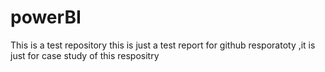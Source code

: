 # powerBI
This is a test repository 
this is just a test report for github resporatoty ,it is just for case study of this respositry
